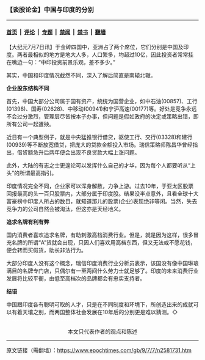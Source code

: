### 【谈股论金】中国与印度的分别

---

#### [首页](../../../..?n2581731) &nbsp;|&nbsp; [评论](../../../../../epoch-comment?n2581731) &nbsp;|&nbsp; [专题](../../../../../epoch-special?n2581731) &nbsp;|&nbsp; [禁闻](../../../../../epoch-news?n2581731) &nbsp;|&nbsp; [禁书](../../../../../books?n2581731) &nbsp;|&nbsp; [翻墙](https://github.com/gfw-breaker/nogfw/blob/master/README.md?n2581731)


<div class="post_content" id="artbody" itemprop="articleBody">
 <!-- article content begin -->
 <p>
  【大纪元7月7日讯】于金砖四国中，亚洲占了两个席位，它们分别是中国及印度。两者最相似的地方是地大人多，人口繁多，均超过10亿，因此投资者常常挂在嘴边一句：“中印投资前景乐观，差不多少。”
 </p>
 <p>
  其实，中国和印度情况截然不同，深入了解后简直是南辕北辙。
 </p>
 <p>
  <b>
   企业股东结构不同
  </b>
 </p>
 <p>
  首先，中国大部分公司属于国有资产，统统为国营企业，如中石油(00857)、工行(01398)、国寿(02628)、中移动(00941)和宁沪高速(00177)等。好处是竞争永远不会过分激烈，管理层尽皆按本子办事，但问题是假如政府的决定或策略出错，即所有公司一起遭殃。
 </p>
 <p>
  近日有一个典型例子，就是中央猛推银行借贷，驱使工行、交行(03328)和建行(00939)等不断放宽借贷，把庞大的贷款金额投入市场。瑞信策略师陈昌华曾经指出，借贷额急升后两年便会出现不良贷款大幅上涨问题。
 </p>
 <p>
  此外，大陆的有志之士更遑论可以发挥什么自己的才华，因为每个人都要听从“上头”的所谓最高指引。
 </p>
 <p>
  印度情况完全不同，企业家可以浑身解数，力争上游。过去10年，于亚太区股票回报最高的头一百只股票内，大部分属于印度股。结果没半点意外，且看全球十大富豪榜中印度人所占的数目，就知道那儿的股票(企业)表现绝非等闲。当然，失去竞争力的公司自然会被淘汰，但这亦是天经地义。
 </p>
 <p>
  <b>
   追求名牌有利有弊
  </b>
 </p>
 <p>
  国内消费者喜欢追求名牌，有助刺激高档消费行业。但是，就是因为这样，很多冒充名牌的所谓“A”货就会出现，只因人们喜欢用高档东西，但又无法或不愿花钱，便会转而买假货，助长非法行为。
 </p>
 <p>
  大部分印度人没有这个概念，瑞信印度消费行业分析员表示，该国没有像中国琳琅满目的名牌专门店，只偶尔有一至两间什么劳力士就足够了。印度的未来消费行业发展将比较平衡，由低至高档次的品牌都会有忠实支持者。
 </p>
 <p>
  <b>
   结语
  </b>
 </p>
 <p>
  中国跟印度各有聪明可取的人才，只是在不同制度和环境下，所创造出来的成就可以有着天壤之别，而两国整体社会发展在10年后的分别更是难以猜测。◇
  <br/>
  <font color="#ffffff">
   (http://www.dajiyuan.com)
  </font>
  <br/>
  <center>
   <font class="GY13">
    本文只代表作者的观点和陈述
   </font>
  </center>
 </p>
 <!-- article content end -->
 <div id="below_article_ad">
 </div>
</div>


---

原文链接（需翻墙）：https://www.epochtimes.com/gb/9/7/7/n2581731.htm
